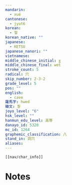 ```yaml
---
mandarin:
  - xué
cantonese:
  - jyut6
korean:
  - 혈
korean_native: ""
japanese:
  - KETSU
japanese_nanori: ""
vietnamese:
middle_chinese_initial: ɣ
middle_chinese_final: wet
stroke_count: 5
radical: 穴
skip_number: 2-3-2
grade_level: 5
pos: ""
english:
  - cave
羅馬字: hwed
韓文: 훧
joyo_level: "6"
hsk_level: ""
hanmun_edu_level: 高等
danayo_id: 5320
mc_id: 1264
graphemic_classification: 八
stand_in: 洞穴
aliases:
---
```

```meta-bind-embed
[[nav/char_info]]
```

# Notes
